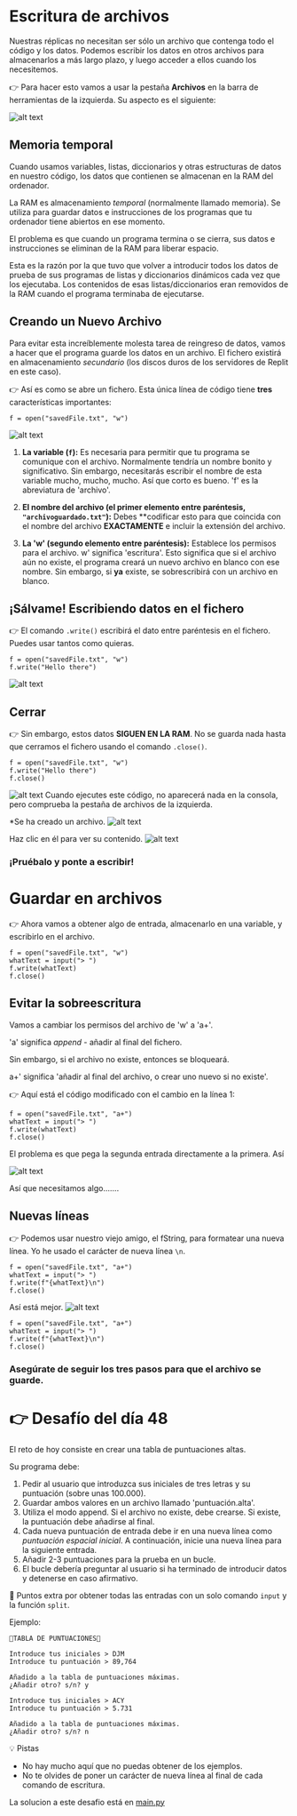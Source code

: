 # Escritura de archivos

Nuestras réplicas no necesitan ser sólo un archivo que contenga todo el código y los datos.  Podemos escribir los datos en otros archivos para almacenarlos a más largo plazo, y luego acceder a ellos cuando los necesitemos.

👉 Para hacer esto vamos a usar la pestaña **Archivos** en la barra de herramientas de la izquierda.  Su aspecto es el siguiente:

![alt text](image.png)

## Memoria temporal

Cuando usamos variables, listas, diccionarios y otras estructuras de datos en nuestro código, los datos que contienen se almacenan en la RAM del ordenador.

La RAM es almacenamiento *temporal* (normalmente llamado memoria).  Se utiliza para guardar datos e instrucciones de los programas que tu ordenador tiene abiertos en ese momento.

El problema es que cuando un programa termina o se cierra, sus datos e instrucciones se eliminan de la RAM para liberar espacio.

Esta es la razón por la que tuvo que volver a introducir todos los datos de prueba de sus programas de listas y diccionarios dinámicos cada vez que los ejecutaba.  Los contenidos de esas listas/diccionarios eran removidos de la RAM cuando el programa terminaba de ejecutarse.


## Creando un Nuevo Archivo

Para evitar esta increíblemente molesta tarea de reingreso de datos, vamos a hacer que el programa guarde los datos en un archivo. El fichero existirá en almacenamiento *secundario* (los discos duros de los servidores de Replit en este caso). 

👉 Así es como se abre un fichero. Esta única línea de código tiene **tres** características importantes:

```
f = open("savedFile.txt", "w")
```

![alt text](image-1.png)

1. **La variable (`f`):** Es necesaria para permitir que tu programa se comunique con el archivo. Normalmente tendría un nombre bonito y significativo. Sin embargo, necesitarás escribir el nombre de esta variable mucho, mucho, mucho. Así que corto es bueno. 'f' es la abreviatura de 'archivo'.


2. **El nombre del archivo (el primer elemento entre paréntesis, `"archivoguardado.txt"`):** Debes **codificar esto para que coincida con el nombre del archivo **EXACTAMENTE** e incluir la extensión del archivo.
3. **La 'w' (segundo elemento entre paréntesis):** Establece los permisos para el archivo. w' significa 'escritura'. Esto significa que si el archivo aún no existe, el programa creará un nuevo archivo en blanco con ese nombre.  Sin embargo, si **ya** existe, se sobrescribirá con un archivo en blanco.


## ¡Sálvame! Escribiendo datos en el fichero

👉 El comando `.write()` escribirá el dato entre paréntesis en el fichero.
Puedes usar tantos como quieras.

```
f = open("savedFile.txt", "w")
f.write("Hello there")
```
![alt text](image-2.png)
## Cerrar
👉 Sin embargo, estos datos **SIGUEN EN LA RAM**. No se guarda nada hasta que cerramos el fichero usando el comando `.close()`.


```
f = open("savedFile.txt", "w")
f.write("Hello there")
f.close()
```
![alt text](image-3.png)
Cuando ejecutes este código, no aparecerá nada en la consola, pero comprueba la pestaña de archivos de la izquierda.

*Se ha creado un archivo. 
![alt text](image-4.png)

Haz clic en él para ver su contenido.
![alt text](image-5.png)


### ¡Pruébalo y ponte a escribir!

# Guardar en archivos

👉 Ahora vamos a obtener algo de entrada, almacenarlo en una variable, y escribirlo en el archivo.

```
f = open("savedFile.txt", "w")
whatText = input("> ")
f.write(whatText)
f.close()

```

## Evitar la sobreescritura

Vamos a cambiar los permisos del archivo de 'w' a 'a+'.  

'a' significa *append* - añadir al final del fichero.

Sin embargo, si el archivo no existe, entonces se bloqueará.

a+' significa 'añadir al final del archivo, o crear uno nuevo si no existe'.

👉 Aquí está el código modificado con el cambio en la línea 1:

```
f = open("savedFile.txt", "a+")
whatText = input("> ")
f.write(whatText)
f.close()

```
El problema es que pega la segunda entrada directamente a la primera.  Así

![alt text](image-6.png)

Así que necesitamos algo.......

## Nuevas líneas

👉 Podemos usar nuestro viejo amigo, el fString, para formatear una nueva línea.  Yo he usado el carácter de nueva línea `\n`.

```
f = open("savedFile.txt", "a+")
whatText = input("> ")
f.write(f"{whatText}\n")
f.close()
```

Así está mejor.
![alt text](image-7.png)




```
f = open("savedFile.txt", "a+")
whatText = input("> ")
f.write(f"{whatText}\n")
f.close()
```
### Asegúrate de seguir los tres pasos para que el archivo se guarde.


# 👉 Desafío del día 48

El reto de hoy consiste en crear una tabla de puntuaciones altas.

Su programa debe:

1. Pedir al usuario que introduzca sus iniciales de tres letras y su puntuación (sobre unas 100.000).
2. Guardar ambos valores en un archivo llamado 'puntuación.alta'.
3. Utiliza el modo append. Si el archivo no existe, debe crearse. Si existe, la puntuación debe añadirse al final.
4. Cada nueva puntuación de entrada debe ir en una nueva línea como *puntuación espacial inicial*. A continuación, inicie una nueva línea para la siguiente entrada.
5. Añadir 2-3 puntuaciones para la prueba en un bucle.
6. El bucle debería preguntar al usuario si ha terminado de introducir datos y detenerse en caso afirmativo.

🥳 Puntos extra por obtener todas las entradas con un solo comando `input` y la función `split`.

Ejemplo:

```
🌟TABLA DE PUNTUACIONES🌟

Introduce tus iniciales > DJM
Introduce tu puntuación > 89,764

Añadido a la tabla de puntuaciones máximas.
¿Añadir otro? s/n? y

Introduce tus iniciales > ACY
Introduce tu puntuación > 5.731

Añadido a la tabla de puntuaciones máximas.
¿Añadir otro? s/n? n
```

<detalles> <sumario> 💡 Pistas </sumario>

- No hay mucho aquí que no puedas obtener de los ejemplos.
- No te olvides de poner un carácter de nueva línea al final de cada comando de escritura. 

</detalles>

La solucion a este desafio está en [main.py](./main.py)